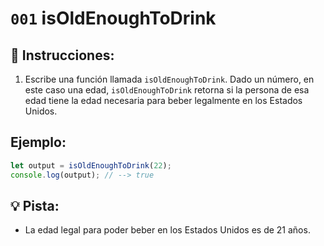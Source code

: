 # `001` isOldEnoughToDrink

## 📝 Instrucciones:

1. Escribe una función llamada `isOldEnoughToDrink`. Dado un número, en este caso una edad, `isOldEnoughToDrink` retorna si la persona de esa edad tiene la edad necesaria para beber legalmente en los Estados Unidos.

## Ejemplo:

```javascript
let output = isOldEnoughToDrink(22);
console.log(output); // --> true
```

## 💡 Pista:

+ La edad legal para poder beber en los Estados Unidos es de 21 años.
